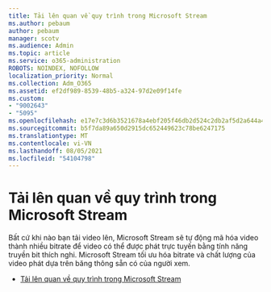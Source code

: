 ```yaml
---
title: Tải lên quan về quy trình trong Microsoft Stream
ms.author: pebaum
author: pebaum
manager: scotv
ms.audience: Admin
ms.topic: article
ms.service: o365-administration
ROBOTS: NOINDEX, NOFOLLOW
localization_priority: Normal
ms.collection: Adm_O365
ms.assetid: ef2df989-8539-48b5-a324-97d2e09f14fe
ms.custom:
- "9002643"
- "5095"
ms.openlocfilehash: e17e7c3d6b3521678a4ebf205f46db2d524c2db2af5d2a644a4c1c80b016b9cf
ms.sourcegitcommit: b5f7da89a650d2915dc652449623c78be6247175
ms.translationtype: MT
ms.contentlocale: vi-VN
ms.lasthandoff: 08/05/2021
ms.locfileid: "54104798"
---
```

# <a name="upload-process-overview-in-microsoft-stream"></a>Tải lên quan về quy trình trong Microsoft Stream

Bất cứ khi nào bạn tải video lên, Microsoft Stream sẽ tự động mã hóa video thành nhiều bitrate để video có thể được phát trực tuyến bằng tính năng truyền bit thích nghi. Microsoft Stream tối ưu hóa bitrate và chất lượng của video phát dựa trên băng thông sẵn có của người xem.

- [Tải lên quan về quy trình trong Microsoft Stream](/stream/upload-process-overview)
